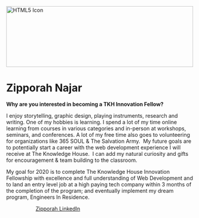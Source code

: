 <!DOCTYPE html>
<html>
<head>
<title>Page Title</title>
</head>
<body>


<img src="https://www.webmechanix.com/wp-content/uploads/2017/07/womenintech-banner.png" alt="HTML5 Icon" width="500" height="162.5">

<h1>Zipporah Najar</h1>
<p><b>Why are you interested in becoming a TKH Innovation Fellow?</b></p>
<p> I enjoy storytelling, graphic design, playing instruments, research and writing. One of my hobbies is learning. I spend a lot of my time online learning from courses in various categories and in-person at workshops, seminars, and conferences. A lot of my free time also goes to volunteering for organizations like 365 SOUL & The Salvation Army. 
My future goals are to potentially start a career with the web development experience I will receive at The Knowledge House. 
I can add my natural curiosity and gifts for encouragement & team building to the classroom. </p>

<p>My goal for 2020 is to complete The Knowledge House Innovation Fellowship with excellence and full understanding of Web Development and to land an entry level job at a high paying tech company within 3 months of the completion of the program; and eventually implement my dream program, Engineers In Residence.</p>
</body>
<title>Title of the document</title>
      <style>
         .button {
         background-color: #f9728c;
         border: none;
         color: white;
         padding: 18px 32px;
         text-align: center;
         text-decoration: none;
         display: inline-block;
         font-size: 20px;
         margin: 4px 2px;
         cursor: pointer;
         }
      </style>
   </head>
   <body>
      <a href="https://www.linkedin.com/in/zipporah-najar-94bb9b140/v" class="button">Zipporah LinkedIn</a>
   </body>
 
</div>
</html>
